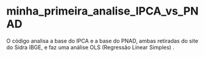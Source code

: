 # minha_primeira_analise_IPCA_vs_PNAD
O código analisa a base do IPCA e a base do PNAD, ambas retiradas do site do Sidra IBGE, e faz uma análise OLS (Regressão Linear Simples) .
